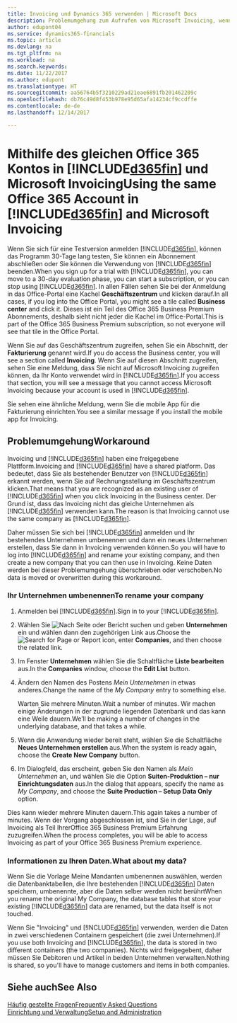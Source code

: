 ```yaml
---
title: Invoicing und Dynamics 365 verwenden | Microsoft Docs
description: Problemumgehung zum Aufrufen von Microsoft Invoicing, wenn Sie sich auf Dynamics 365 angemeldet haben.
author: edupont04
ms.service: dynamics365-financials
ms.topic: article
ms.devlang: na
ms.tgt_pltfrm: na
ms.workload: na
ms.search.keywords: 
ms.date: 11/22/2017
ms.author: edupont
ms.translationtype: HT
ms.sourcegitcommit: aa56764b5f3210229ad21eae6891fb201462209c
ms.openlocfilehash: db76c49d8f453b978e95d65afa14234cf9ccdffe
ms.contentlocale: de-de
ms.lasthandoff: 12/14/2017

---
```

# <a name="using-the-same-office-365-account-in-included365finincludesd365finmdmd-and-microsoft-invoicing"></a><span data-ttu-id="5e0e8-103">Mithilfe des gleichen Office 365 Kontos in [!INCLUDE[d365fin](includes/d365fin_md.md)] und Microsoft Invoicing</span><span class="sxs-lookup"><span data-stu-id="5e0e8-103">Using the same Office 365 Account in [!INCLUDE[d365fin](includes/d365fin_md.md)] and Microsoft Invoicing</span></span>
<span data-ttu-id="5e0e8-104">Wenn Sie sich für eine Testversion anmelden [!INCLUDE[d365fin](includes/d365fin_md.md)], können das Programm 30-Tage lang testen, Sie können ein Abonnement abschließen oder Sie können die Verwendung von [!INCLUDE[d365fin](includes/d365fin_md.md)] beenden.</span><span class="sxs-lookup"><span data-stu-id="5e0e8-104">When you sign up for a trial with [!INCLUDE[d365fin](includes/d365fin_md.md)], you can move to a 30-day evaluation phase, you can start a subscription, or you can stop using [!INCLUDE[d365fin](includes/d365fin_md.md)].</span></span> <span data-ttu-id="5e0e8-105">In allen Fällen sehen Sie bei der Anmeldung in das Office-Portal eine Kachel **Geschäftszentrum** und klicken darauf.</span><span class="sxs-lookup"><span data-stu-id="5e0e8-105">In all cases, if you log into the Office Portal, you might see a tile called **Business center** and click it.</span></span> <span data-ttu-id="5e0e8-106">Dieses ist ein Teil des Office 365 Business Premium Abonnements, deshalb sieht nicht jeder die Kachel im Office-Portal.</span><span class="sxs-lookup"><span data-stu-id="5e0e8-106">This is part of the Office 365 Business Premium subscription, so not everyone will see that tile in the Office Portal.</span></span>  

<span data-ttu-id="5e0e8-107">Wenn Sie auf das Geschäftszentrum zugreifen, sehen Sie ein Abschnitt, der **Fakturierung** genannt wird.</span><span class="sxs-lookup"><span data-stu-id="5e0e8-107">If you do access the Business center, you will see a section called **Invoicing**.</span></span> <span data-ttu-id="5e0e8-108">Wenn Sie auf diesen Abschnitt zugreifen, sehen Sie eine Meldung, dass Sie nicht auf Microsoft Invoicing zugreifen können, da Ihr Konto verwendet wird in [!INCLUDE[d365fin](includes/d365fin_md.md)].</span><span class="sxs-lookup"><span data-stu-id="5e0e8-108">If you access that section, you will see a message that you cannot access Microsoft Invoicing because your account is used in [!INCLUDE[d365fin](includes/d365fin_md.md)].</span></span>  

<span data-ttu-id="5e0e8-109">Sie sehen eine ähnliche Meldung, wenn Sie die mobile App für die Fakturierung einrichten.</span><span class="sxs-lookup"><span data-stu-id="5e0e8-109">You see a similar message if you install the mobile app for Invoicing.</span></span>  

## <a name="workaround"></a><span data-ttu-id="5e0e8-110">Problemumgehung</span><span class="sxs-lookup"><span data-stu-id="5e0e8-110">Workaround</span></span>
<span data-ttu-id="5e0e8-111">Invoicing und [!INCLUDE[d365fin](includes/d365fin_md.md)] haben eine freigegebene Plattform.</span><span class="sxs-lookup"><span data-stu-id="5e0e8-111">Invoicing and [!INCLUDE[d365fin](includes/d365fin_md.md)] have a shared platform.</span></span> <span data-ttu-id="5e0e8-112">Das bedeutet, dass Sie als bestehender Benutzer von [!INCLUDE[d365fin](includes/d365fin_md.md)] erkannt werden, wenn Sie auf Rechnungsstellung im Geschäftszentrum klicken.</span><span class="sxs-lookup"><span data-stu-id="5e0e8-112">That means that you are recognized as an existing user of [!INCLUDE[d365fin](includes/d365fin_md.md)] when you click Invoicing in the Business center.</span></span> <span data-ttu-id="5e0e8-113">Der Grund ist, dass das Invoicing nicht das gleiche Unternehmen als [!INCLUDE[d365fin](includes/d365fin_md.md)] verwenden kann.</span><span class="sxs-lookup"><span data-stu-id="5e0e8-113">The reason is that Invoicing cannot use the same company as [!INCLUDE[d365fin](includes/d365fin_md.md)].</span></span>  

<span data-ttu-id="5e0e8-114">Daher müssen Sie sich bei [!INCLUDE[d365fin](includes/d365fin_md.md)] anmelden und Ihr bestehendes Unternehmen umbenennen und dann ein neues Unternehmen erstellen, dass Sie dann in Invoicing verwenden können.</span><span class="sxs-lookup"><span data-stu-id="5e0e8-114">So you will have to log into [!INCLUDE[d365fin](includes/d365fin_md.md)] and rename your existing company, and then create a new company that you can then use in Invoicing.</span></span> <span data-ttu-id="5e0e8-115">Keine Daten werden bei dieser Problemumgehung überschrieben oder verschoben.</span><span class="sxs-lookup"><span data-stu-id="5e0e8-115">No data is moved or overwritten during this workaround.</span></span>

### <a name="to-rename-your-company"></a><span data-ttu-id="5e0e8-116">Ihr Unternehmen umbenennen</span><span class="sxs-lookup"><span data-stu-id="5e0e8-116">To rename your company</span></span>
1.  <span data-ttu-id="5e0e8-117">Anmelden bei [!INCLUDE[d365fin](includes/d365fin_md.md)].</span><span class="sxs-lookup"><span data-stu-id="5e0e8-117">Sign in to your [!INCLUDE[d365fin](includes/d365fin_md.md)].</span></span>  
2.  <span data-ttu-id="5e0e8-118">Wählen Sie ![Nach Seite oder Bericht suchen](media/ui-search/search_small.png "Nach Seiten- oder Berichtsymbol suchen") und geben **Unternehmen** ein und wählen dann den zugehörigen Link aus.</span><span class="sxs-lookup"><span data-stu-id="5e0e8-118">Choose the ![Search for Page or Report](media/ui-search/search_small.png "Search for Page or Report icon") icon, enter **Companies**, and then choose the related link.</span></span>  
3.  <span data-ttu-id="5e0e8-119">Im Fenster **Unternehmen** wählen Sie die Schaltfläche **Liste bearbeiten** aus.</span><span class="sxs-lookup"><span data-stu-id="5e0e8-119">In the **Companies** window, choose the **Edit List** button.</span></span>  
4.  <span data-ttu-id="5e0e8-120">Ändern den Namen des Postens *Mein Unternehmen* in etwas anderes.</span><span class="sxs-lookup"><span data-stu-id="5e0e8-120">Change the name of the *My Company* entry to something else.</span></span>  

    <span data-ttu-id="5e0e8-121">Warten Sie mehrere Minuten.</span><span class="sxs-lookup"><span data-stu-id="5e0e8-121">Wait a number of minutes.</span></span> <span data-ttu-id="5e0e8-122">Wir machen einige Änderungen in der zugrunde liegenden Datenbank und das kann eine Weile dauern.</span><span class="sxs-lookup"><span data-stu-id="5e0e8-122">We’ll be making a number of changes in the underlying database, and that takes a while.</span></span>
5.  <span data-ttu-id="5e0e8-123">Wenn die Anwendung wieder bereit steht, wählen Sie die Schaltfläche **Neues Unternehmen erstellen** aus.</span><span class="sxs-lookup"><span data-stu-id="5e0e8-123">When the system is ready again, choose the **Create New Company** button.</span></span>  
6.  <span data-ttu-id="5e0e8-124">Im Dialogfeld, das erscheint, geben Sie den Namen als *Mein Unternehmen* an, und wählen Sie die Option **Suiten-Produktion – nur Einrichtungsdaten** aus.</span><span class="sxs-lookup"><span data-stu-id="5e0e8-124">In the dialog that appears, specify the name as *My Company*, and choose the **Suite Production – Setup Data Only** option.</span></span>  

<span data-ttu-id="5e0e8-125">Dies kann wieder mehrere Minuten dauern.</span><span class="sxs-lookup"><span data-stu-id="5e0e8-125">This again takes a number of minutes.</span></span> <span data-ttu-id="5e0e8-126">Wenn der Vorgang abgeschlossen ist, sind Sie in der Lage, auf Invoicing als Teil IhrerOffice 365 Business Premium Erfahrung zuzugreifen.</span><span class="sxs-lookup"><span data-stu-id="5e0e8-126">When the process completes, you will be able to access Invoicing as part of your Office 365 Business Premium experience.</span></span>  

### <a name="what-about-my-data"></a><span data-ttu-id="5e0e8-127">Informationen zu Ihren Daten.</span><span class="sxs-lookup"><span data-stu-id="5e0e8-127">What about my data?</span></span>
<span data-ttu-id="5e0e8-128">Wenn Sie die Vorlage Meine Mandanten umbenennen auswählen, werden die Datenbanktabellen, die Ihre bestehenden [!INCLUDE[d365fin](includes/d365fin_md.md)] Daten speichern, umbenennte, aber die Daten selber werden nicht berührt</span><span class="sxs-lookup"><span data-stu-id="5e0e8-128">When you rename the original My Company, the database tables that store your existing [!INCLUDE[d365fin](includes/d365fin_md.md)] data are renamed, but the data itself is not touched.</span></span>  

<span data-ttu-id="5e0e8-129">Wenn Sie "Invoicing" und [!INCLUDE[d365fin](includes/d365fin_md.md)] verwenden, werden die Daten in zwei verschiedenen Containern gespeichert (die zwei Unternehmen).</span><span class="sxs-lookup"><span data-stu-id="5e0e8-129">If you use both Invoicing and [!INCLUDE[d365fin](includes/d365fin_md.md)], the data is stored in two different containers (the two companies).</span></span> <span data-ttu-id="5e0e8-130">Nichts wird freigegebent, daher müssen Sie Debitoren und Artikel in beiden Unternehmen verwalten.</span><span class="sxs-lookup"><span data-stu-id="5e0e8-130">Nothing is shared, so you'll have to manage customers and items in both companies.</span></span>  

## <a name="see-also"></a><span data-ttu-id="5e0e8-131">Siehe auch</span><span class="sxs-lookup"><span data-stu-id="5e0e8-131">See Also</span></span>
[<span data-ttu-id="5e0e8-132">Häufig gestellte Fragen</span><span class="sxs-lookup"><span data-stu-id="5e0e8-132">Frequently Asked Questions</span></span>](across-faq.md)  
[<span data-ttu-id="5e0e8-133">Einrichtung und Verwaltung</span><span class="sxs-lookup"><span data-stu-id="5e0e8-133">Setup and Administration</span></span>](admin-setup-and-administration.md)  

